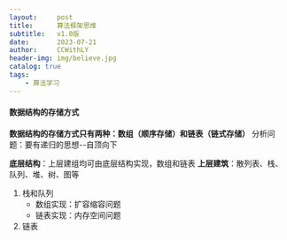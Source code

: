 ```yaml
---
layout:     post
title:      算法框架思维
subtitle:   v1.0版
date:       2023-07-21
author:     CCWithLY
header-img: img/believe.jpg
catalog: true
tags:
    - 算法学习
---
```


#### 数据结构的存储方式

**数据结构的存储方式只有两种：数组（顺序存储）和链表（链式存储）**
分析问题：要有递归的思想--自顶向下

**底层结构**：上层建组均可由底层结构实现，数组和链表
**上层建筑**：散列表、栈、队列、堆、树、图等
1. 栈和队列
   * 数组实现：扩容缩容问题
   * 链表实现：内存空间问题
2. 链表
